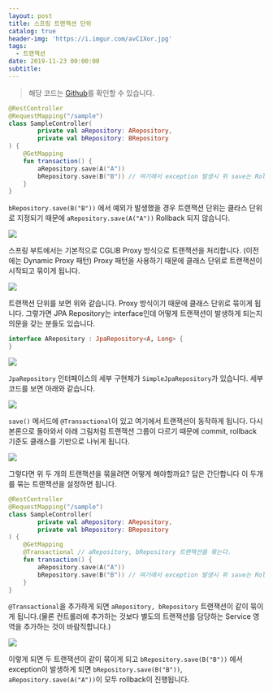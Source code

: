 ```yaml
---
layout: post
title: 스프링 트랜잭션 단위
catalog: true
header-img: 'https://i.imgur.com/avC1Xor.jpg'
tags:
  - 트랜잭션
date: 2019-11-23 00:00:00
subtitle:
---
```

> 해당 코드는 [Github](https://github.com/cheese10yun/blog-sample/tree/master/kotlin-junit5)를 확인할 수 있습니다.

```kotlin
@RestController
@RequestMapping("/sample")
class SampleController(
        private val aRepository: ARepository,
        private val bRepository: BRepository
) {
    @GetMapping
    fun transaction() {
        aRepository.save(A("A"))
        bRepository.save(B("B")) // 여기에서 exception 발생시 위 save는 Rollback 되지 않는다.
    }
}
```
`bRepository.save(B("B"))` 에서 예외가 발생했을 경우 트랜잭션 단위는 클라스 단위로 지정되기 때문에 `aRepository.save(A("A"))` Rollback 되지 않습니다.

![](https://github.com/cheese10yun/TIL/blob/master/assets/transacion-proxy.png?raw=true)

스프링 부트에서는 기본적으로 CGLIB Proxy 방식으로 트랜잭션을 처리합니다. (이전에는  Dynamic Proxy 패턴) Proxy 패턴을 사용하기 때문에 클래스 단위로 트랜잭션이 시작되고 묶이게 됩니다.

![](https://github.com/cheese10yun/TIL/blob/master/assets/transacion-group.png?raw=true)

트랜잭션 단위를 보면 위와 같습니다. Proxy 방식이기 때문에 클래스 단위로 묶이게 됩니다. 그렇가면 JPA Repository는 interface인데 어떻게 트랜잭션이 발생하게 되는지 의문을 갖는 분들도 있습니다.


```kotlin
interface ARepository : JpaRepository<A, Long> {
}
```

![](https://github.com/cheese10yun/TIL/blob/master/assets/jpa-simple-repository.png?raw=true)

`JpaRepository` 인터페이스의 세부 구현체가 `SimpleJpaRepository`가 있습니다. 세부 코드를 보면 아래와 같습니다.

![](https://github.com/cheese10yun/TIL/blob/master/assets/jpa-simple-repository-save.png?raw=true)

`save()` 메서드에 `@Transactional`이 있고 여기에서 트랜잭션이 동작하게 됩니다. 다시 본론으로 돌아와서 아래 그림처럼 트랜잭션 그룹이 다르기 때문에 commit, rollback 기준도 클래스를 기반으로 나뉘게 됩니다.

![](https://github.com/cheese10yun/TIL/blob/master/assets/transacion-group.png?raw=true)


그렇다면 위 두 개의 트랜잭션을 묶을려면 어떻게 해야할까요? 답은 간단합니다 이 두개를 묶는 트랜잭션을 설정하면 됩니다.

```kotlin
@RestController
@RequestMapping("/sample")
class SampleController(
        private val aRepository: ARepository,
        private val bRepository: BRepository
) {
    @GetMapping
    @Transactional // aRepository, bRepository 트랜잭션을 묶는다.
    fun transaction() {
        aRepository.save(A("A"))
        bRepository.save(B("B")) // 여기에서 exception 발생시 위 save는 Rollback 된다.
    }
}
```
`@Transactional`을 추가하게 되면 `aRepository, bRepository` 트랜잭션이 같이 묶이게 됩니다.(물론 컨트롤러에 추가하는 것보다 별도의 트랜잭션를 담당하는 Service 영역을 추가하는 것이 바람직합니다.)

![](https://github.com/cheese10yun/TIL/blob/master/assets/transacion-group-2.png?raw=true)

이렇게 되면 두 트랜잭션이 같이 묶이게 되고 `bRepository.save(B("B"))` 에서 exception이 발생하게 되면 `bRepository.save(B("B"))`, `aRepository.save(A("A"))`이 모두 rollback이 진행됩니다.